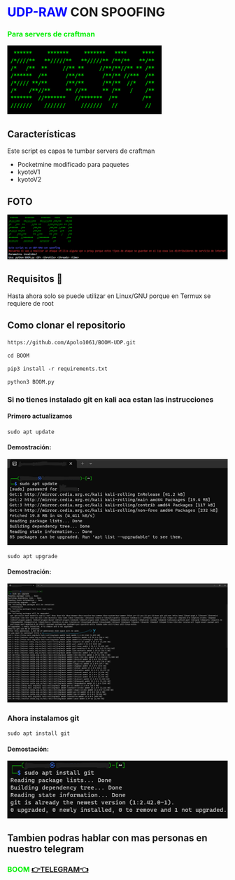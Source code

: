 # <font color="blue">UDP-RAW</font> CON SPOOFING

### <font color="gree">Para servers de craftman</font>

<img src="/BOOM2.png"></img>
## Características

Este script es capas te tumbar servers de craftman
- Pocketmine modificado para paquetes 
- kyotoV1 
- kyotoV2

## FOTO

<img src="/BOOM.png"></img>

## Requisitos 📄

Hasta ahora solo se puede utilizar en Linux/GNU porque en Termux se requiere de root

##  Como clonar el repositorio
```
https://github.com/Apolo1061/BOOM-UDP.git
```
```
cd BOOM
```
```
pip3 install -r requirements.txt
```
```
python3 BOOM.py
```
### Si no tienes instalado git en kali aca estan las instrucciones
#### Primero actualizamos
```
sudo apt update
```
#### Demostración:
<img src="/sudoaptupdate.png"></img>
```
sudo apt upgrade
```
#### Demostración:
<img src="/sudoaptupgrade.png"></img>
### Ahora instalamos git
```
sudo apt install git
```
#### Demostación:
<img src="/sudoaptinstallgit.png"></img>
## Tambien podras hablar con mas personas en nuestro telegram
### <font color="gree">BOOM</font>  <a class="" href="https://t.me/+tlrzAHXMkzthNmMx">👉TELEGRAM👈</a>